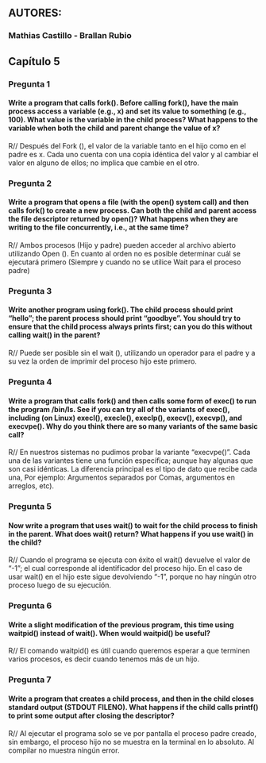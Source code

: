 ## AUTORES: 
### Mathias Castillo - Brallan Rubio

## Capítulo 5


### Pregunta 1
#### Write a program that calls fork(). Before calling fork(), have the main process access a variable (e.g., x) and set its value to something (e.g., 100). What value is the variable in the child process? What happens to the variable when both the child and parent change the value of x? 
R// Después del Fork (), el valor de la variable tanto en el hijo como en el padre es x. Cada uno cuenta con una copia idéntica del valor y al cambiar el valor en alguno de ellos; no implica que cambie en el otro.


### Pregunta 2
#### Write a program that opens a file (with the open() system call) and then calls fork() to create a new process. Can both the child and parent access the file descriptor returned by open()? What happens when they are writing to the file concurrently, i.e., at the same time?
R// Ambos procesos (Hijo y padre) pueden acceder al archivo abierto utilizando Open (). En cuanto al orden no es posible determinar cuál se ejecutará primero (Siempre y cuando no se utilice Wait para el proceso padre)

 
### Pregunta 3
#### Write another program using fork(). The child process should print “hello”; the parent process should print “goodbye”. You should try to ensure that the child process always prints first; can you do this without calling wait() in the parent?
R// Puede ser posible sin el wait (), utilizando un operador para el padre y a su vez la orden de imprimir del proceso hijo este primero.

 
### Pregunta 4
#### Write a program that calls fork() and then calls some form of exec() to run the program /bin/ls. See if you can try all of the variants of exec(), including (on Linux) execl(), execle(), execlp(), execv(), execvp(), and execvpe(). Why do you think there are so many variants of the same basic call?
R// En nuestros sistemas no pudimos probar la variante “execvpe()”. Cada una de las variantes tiene una función específica; aunque hay algunas que son casi idénticas. La diferencia principal es el tipo de dato que recibe cada una, Por ejemplo: Argumentos separados por Comas, argumentos en arreglos, etc).

 
### Pregunta 5
#### Now write a program that uses wait() to wait for the child process to finish in the parent. What does wait() return? What happens if you use wait() in the child?
R// Cuando el programa se ejecuta con éxito el wait() devuelve el valor de “-1”; el cual corresponde al identificador del proceso hijo. En el caso de usar wait() en el hijo este sigue devolviendo “-1”, porque no hay ningún otro proceso luego de su ejecución.

 
### Pregunta 6
#### Write a slight modification of the previous program, this time using waitpid() instead of wait(). When would waitpid() be useful?
R// El comando waitpid() es útil cuando queremos esperar a que terminen varios procesos, es decir cuando tenemos más de un hijo.

 
### Pregunta 7
#### Write a program that creates a child process, and then in the child closes standard output (STDOUT FILENO). What happens if the child calls printf() to print some output after closing the descriptor?
R// Al ejecutar el programa solo se ve por pantalla el proceso padre creado, sin embargo, el proceso hijo no se muestra en la terminal en lo absoluto. Al compilar no muestra ningún error.  
